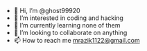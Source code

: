 - 👋 Hi, I’m @ghost99920
- 👀 I’m interested in coding and hacking
- 🌱 I’m currently learning none of them
- 💞️ I’m looking to collaborate on anything
- 📫 How to reach me mrazik1122@gmail.com

<!---
ghost99920/ghost99920 is a ✨ special ✨ repository because its `README.md` (this file) appears on your GitHub profile.
You can click the Preview link to take a look at your changes.
--->

